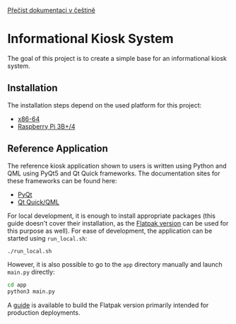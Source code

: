 [Přečíst dokumentaci v češtině](README.cs.md)

# Informational Kiosk System
The goal of this project is to create a simple base for an informational kiosk system.

## Installation
The installation steps depend on the used platform for this project:
- [x86-64][install-x86-64]
- [Raspberry Pi 3B+/4][install-aarch64]

## Reference Application
The reference kiosk application shown to users is written using Python and QML using PyQt5 and Qt Quick frameworks. The documentation sites for these frameworks can be found here:
- [PyQt][pyqt-docs]
- [Qt Quick/QML][qt-quick-docs]

For local development, it is enough to install appropriate packages (this guide doesn't cover their installation, as the [Flatpak version][build-instructions] can be used for this purpose as well). For ease of development, the application can be started using `run_local.sh`:

```bash
./run_local.sh
```

However, it is also possible to go to the `app` directory manually and launch `main.py` directly:

```bash
cd app
python3 main.py
```

A [guide][build-instructions] is available to build the Flatpak version primarily intended for production deployments.


[install-x86-64]: install_archlinux_x86-64/INSTALL.md
[install-aarch64]: install_archlinux_aarch64_rpi/INSTALL.md
[build-instructions]: BUILD.md


[pyqt-docs]: https://www.riverbankcomputing.com/static/Docs/PyQt5/
[qt-quick-docs]: https://doc.qt.io/qt-5/qtquick-index.html